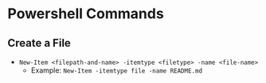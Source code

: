 # Powershell Commands
## Create a File
* `New-Item <filepath-and-name> -itemtype <filetype> -name <file-name>`
  * Example: `New-Item -itemtype file -name README.md` 